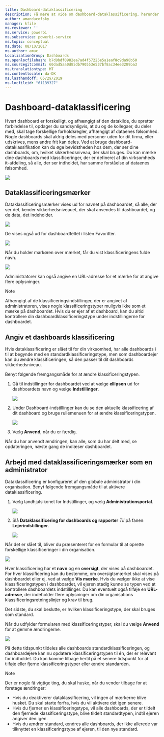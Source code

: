 ```yaml
---
title: Dashboard-dataklassificering
description: Få mere at vide om dashboard-dataklassificering, herunder hvordan en administrator skal konfigurere det, og hvordan dashboard-ejere kan ændre klassificeringen.
author: amandacofsky
manager: kfile
ms.reviewer: ''
ms.service: powerbi
ms.subservice: powerbi-service
ms.topic: conceptual
ms.date: 08/10/2017
ms.author: amac
LocalizationGroup: Dashboards
ms.openlocfilehash: b7d9bdf0982ea7ad4f57225e5a1eaf8c9da90b50
ms.sourcegitcommit: 60dad5aa0d85db790553e537bf8ac34ee3289ba3
ms.translationtype: MT
ms.contentlocale: da-DK
ms.lasthandoff: 05/29/2019
ms.locfileid: "61139327"
---
```

# <a name="dashboard-data-classification"></a>Dashboard-dataklassificering
Hvert dashboard er forskelligt, og afhængigt af den datakilde, du opretter forbindelse til, opdager du sandsynligvis, at du og de kollegaer, du deler med, skal tage forskellige forholdsregler, afhængigt af dataenes følsomhed. Nogle dashboards skal aldrig deles med personer uden for dit firma, eller udskrives, mens andre frit kan deles. Ved at bruge dashboard-dataklassifikation kan du øge bevidstheden hos dem, der ser dine dashboards, om, hvilket sikkerhedsniveau, der skal bruges. Du kan mærke dine dashboards med klassificeringer, der er defineret af din virksomheds it-afdeling, så alle, der ser indholdet, har samme forståelse af dataenes følsomhed.

![](media/service-data-classification/dashboard_tagged_as_hbi.png)

## <a name="data-classification-tags"></a>Dataklassificeringsmærker
Dataklassificeringsmærker vises ud for navnet på dashboardet, så alle, der ser det, kender sikkerhedsniveauet, der skal anvendes til dashboardet, og de data, det indeholder.

![](media/service-data-classification/tag_next_to_title.png)

De vises også ud for dashboardfeltet i listen Favoritter.

![](media/service-data-classification/tag_on_dashboard_tile.png)

Når du holder markøren over mærket, får du vist klassificeringens fulde navn.

![](media/service-data-classification/tag_tooltip.png)

Administratorer kan også angive en URL-adresse for et mærke for at angive flere oplysninger.

> [!NOTE]
> Afhængigt af de klassificeringsindstillinger, der er angivet af administratoren, vises nogle klassificeringstyper muligvis ikke som et mærke på dashboardet. Hvis du er ejer af et dashboard, kan du altid kontrollere din dashboardklassificeringstype under indstillingerne for dashboardet.
> 
> 

## <a name="setting-a-dashboards-classification"></a>Angiv et dashboards klassificering
Hvis dataklassificering er slået til for din virksomhed, har alle dashboards i til at begynde med en standardklassificeringstype, men som dashboardejer kan du ændre klassificeringen, så den passer til dit dashboards sikkerhedsniveau.

Benyt følgende fremgangsmåde for at ændre klassificeringstypen.

1. Gå til indstillinger for dashboardet ved at vælge **ellipsen** ud for dashboardets navn og vælge **Indstillinger**.
   
    ![](media/service-data-classification/dashboard_settings.png)
2. Under Dashboard-indstillinger kan du se den aktuelle klassificering af dit dashboard og bruge rullemenuen for at ændre klassificeringstypen.
   
    ![](media/service-data-classification/classification_setting_dropdown.png)
3. Vælg **Anvend**, når du er færdig.

Når du har anvendt ændringen, kan alle, som du har delt med, se opdateringen, næste gang de indlæser dashboardet.

## <a name="working-with-data-classification-tags-as-an-admin"></a>Arbejd med dataklassificeringsmærker som en administrator
Dataklassificering er konfigureret af den globale administrator i din organisation. Benyt følgende fremgangsmåde til at aktivere dataklassificering.

1. Vælg tandhjulsikonet for Indstillinger, og vælg **Administrationsportal**.
   
    ![](media/service-data-classification/admin_portal_in_settings.png)
2. Slå **Dataklassificering for dashboards og rapporter** *Til* på fanen **Lejerindstillinger**.
   
    ![](media/service-data-classification/data_classification_switch_location.png)

Når det er slået til, bliver du præsenteret for en formular til at oprette forskellige klassificeringer i din organisation.

![](media/service-data-classification/blank_classification_form.png)

Hver klassificering har et **navn** og en **oversigt**, der vises på dashboardet. For hver klassificering kan du bestemme, om oversigtsmærket skal vises på dashboardet eller ej, ved at vælge **Vis mærke**. Hvis du vælger ikke at vise klassificeringstypen i dashboardet, vil ejeren stadig kunne se typen ved at kontrollere dashboardets indstillinger. Du kan eventuelt også tilføje en **URL-adresse**, der indeholder flere oplysninger om din organisations klassificeringsretningslinjer og krav til brug.  

Det sidste, du skal beslutte, er hvilken klassificeringstype, der skal bruges som standard.  

Når du udfylder formularen med klassificeringstyper, skal du vælge **Anvend** for at gemme ændringerne.

![](media/service-data-classification/filled_in_classification_form.png)

På dette tidspunkt tildeles alle dashboards standardklassificeringen, og dashboardejere kan nu opdatere klassificeringstypen til én, der er relevant for indholdet. Du kan komme tilbage hertil på et senere tidspunkt for at tilføje eller fjerne klassificeringstyper eller ændre standarden.  

> [!NOTE]
> Der er nogle få vigtige ting, du skal huske, når du vender tilbage for at foretage ændringer:
> 
> * Hvis du deaktiverer dataklassificering, vil ingen af mærkerne blive husket. Du skal starte forfra, hvis du vil aktivere det igen senere.  
> * Hvis du fjerner en klassificeringstype, vil alle dashboards, der er tildelt den fjernede klassificeringstype, blive tildelt standardtypen, indtil ejeren angiver den igen.  
> * Hvis du ændrer standard, ændres alle dashboards, der ikke allerede var tilknyttet en klassificeringstype af ejeren, til den nye standard.
> 
> 

